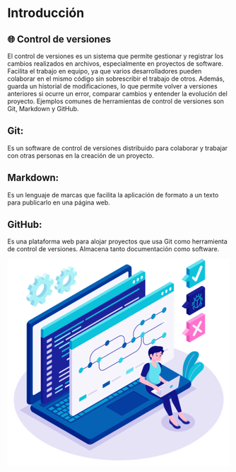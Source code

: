 # Introducción

## :globe_with_meridians: Control de versiones

El control de versiones es un sistema que permite gestionar y registrar los cambios realizados en archivos, especialmente en proyectos de software. Facilita el trabajo en equipo, ya que varios desarrolladores pueden colaborar en el mismo código sin sobrescribir el trabajo de otros. Además, guarda un historial de modificaciones, lo que permite volver a versiones anteriores si ocurre un error, comparar cambios y entender la evolución del proyecto. Ejemplos comunes de herramientas de control de versiones son Git, Markdown y GitHub.

## Git: 
Es un software de control de versiones distribuido para colaborar y trabajar con otras
personas en la creación de un proyecto.

## Markdown: 
Es un lenguaje de marcas que facilita la aplicación de formato a un texto para
publicarlo en una página web.

## GitHub: 
Es una plataforma web para alojar proyectos que usa Git como herramienta de
control de versiones. Almacena tanto documentación como software.

![Control](/img/controlversiones.png)
